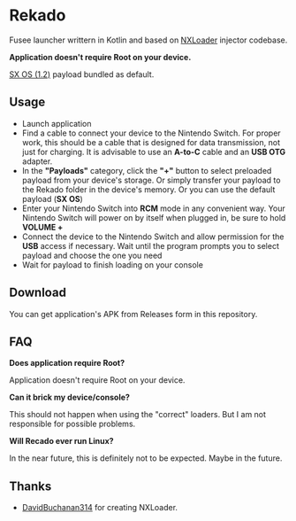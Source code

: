# Rekado
Fusee launcher writtern in Kotlin and based on [NXLoader](https://github.com/DavidBuchanan314/NXLoader) injector codebase. 

**Application doesn't require Root on your device.**

[SX OS (1.2)](https://sx.xecuter.com/) payload bundled as default.

## Usage
* Launch application
* Find a cable to connect your device to the Nintendo Switch. For proper work, this should be a cable that is designed for data transmission, not just for charging. It is advisable to use an **A-to-C** cable and an **USB OTG** adapter.
* In the **"Payloads"** category, click the **"+"** button to select preloaded payload from your device's storage. Or simply transfer your payload to the Rekado folder in the device's memory. Or you can use the default payload (**SX OS**)
* Enter your Nintendo Switch into **RCM** mode in any convenient way. Your Nintendo Switch will power on by itself when plugged in, be sure to hold **VOLUME +**
* Connect the device to the Nintendo Switch and allow permission for the **USB** access if necessary. Wait until the program prompts you to select payload and choose the one you need
* Wait for payload to finish loading on your console

## Download
You can get application's APK from Releases form in this repository.

## FAQ
**Does application require Root?**

Application doesn't require Root on your device.

**Can it brick my device/console?**

This should not happen when using the "correct" loaders. But I am not responsible for possible problems.

**Will Recado ever run Linux?**

In the near future, this is definitely not to be expected. Maybe in the future.

## Thanks
* [DavidBuchanan314](https://github.com/DavidBuchanan314) for creating NXLoader.
